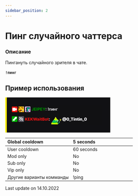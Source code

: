 ```yaml
---
sidebar_position: 2
---
```


# Пинг случайного чаттерса

### Описание

Пингануть случайного зрителя в чате.

 **`!пинг`**

## Пример использования
![Docs Version Dropdown](./img/ping.gif)

  <div>

| Global cooldown | 5 seconds⠀⠀⠀⠀⠀⠀⠀⠀⠀⠀⠀|
|:----------------|:----------------------|
| User cooldown   | 60 seconds            |
| Mod only        | No                    |
| Sub only        | No                    |
| Vip only        | No                    |
| Другие варианты комманды        | !ping              |
  </div>


Last update on 14.10.2022
